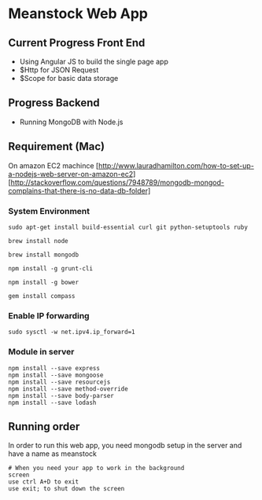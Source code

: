 # Meanstock Web App

## Current Progress Front End
- Using Angular JS to build the single page app
- $Http for JSON Request
- $Scope for basic data storage

## Progress Backend
- Running MongoDB with Node.js

## Requirement (Mac)
On amazon EC2 machince
[http://www.lauradhamilton.com/how-to-set-up-a-nodejs-web-server-on-amazon-ec2]
[http://stackoverflow.com/questions/7948789/mongodb-mongod-complains-that-there-is-no-data-db-folder]
### System Environment
```
sudo apt-get install build-essential curl git python-setuptools ruby

brew install node

brew install mongodb

npm install -g grunt-cli

npm install -g bower

gem install compass

```
### Enable IP forwarding
```
sudo sysctl -w net.ipv4.ip_forward=1
```
### Module in server
```
npm install --save express
npm install --save mongoose
npm install --save resourcejs
npm install --save method-override
npm install --save body-parser
npm install --save lodash
```
## Running order
In order to run this web app, you need mongodb setup in the server and have a name as meanstock
```
# When you need your app to work in the background 
screen
use ctrl A+D to exit
use exit; to shut down the screen
```
